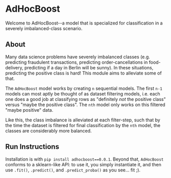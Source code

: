 # AdHocBoost
Welcome to AdHocBoost--a model that is specialized for classification in a severely imbalanced-class scenario.

## About
Many data science problems have severely imbalanced classes (e.g. predicting fraudulent transactions, predicting
order-cancellations in food-delivery, predicting if a day in Berlin will be sunny). In these situations, predicting the
positive class is hard! This module aims to alleviate some of that.

The `AdHocBoost` model works by creating `n` sequential models. The first `n-1` models can most aptly be thought of
as dataset filtering models, i.e. each one does a good job at classifying rows as "definitely _not_ the positive class"
versus "maybe the positive class". The `nth` model only works on this filtered "maybe positive" data.

Like this, the class imbalance is alleviated at each filter-step, such that by the time the dataset is filtered for
final classification by the `nth` model, the classes are considerably more balanced.

## Run Instructions
Installation is with `pip install adhocboost==0.0.1`. Beyond that, `AdHocBoost` conforms to a sklearn-like API: to use
it, you simply instantiate it, and then use `.fit()`, `.predict()`, and `.predict_proba()` as you see... fit ;).